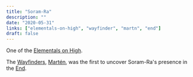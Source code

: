 ```yaml
---
title: "Soram-Ra"
description: ""
date: "2020-05-31"
links: ["elementals-on-high", "wayfinder", "martn", "end"]
draft: false
---
```


One of the [Elementals on High](/notes/elementals-on-high/).

The [Wayfinders](/notes/wayfinder/), [Martén](/notes/martn/), was the first to uncover Soram-Ra's presence in the [End](/notes/end/).
